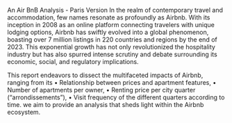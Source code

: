 An Air BnB Analysis - Paris Version
In the realm of contemporary travel and accommodation, few names resonate as profoundly as Airbnb. With its inception in 2008 as an online platform connecting travelers with unique lodging options, Airbnb has swiftly evolved into a global phenomenon, boasting over 7 million listings in 220 countries and regions by the end of 2023. This exponential growth has not only revolutionized the hospitality industry but has also spurred intense scrutiny and debate surrounding its economic, social, and regulatory implications.

This report endeavors to dissect the multifaceted impacts of Airbnb, ranging from its 
• Relationship between prices and apartment features, 
• Number of apartments per owner, 
• Renting price per city quarter (“arrondissements”), 
• Visit frequency of the different quarters according to time. 
we aim to provide an analysis that sheds light within the Airbnb ecosystem.
